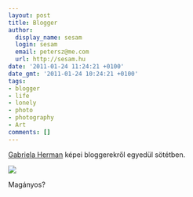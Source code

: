 ```yaml
---
layout: post
title: Blogger
author:
  display_name: sesam
  login: sesam
  email: petersz@me.com
  url: http://sesam.hu
date: '2011-01-24 11:24:21 +0100'
date_gmt: '2011-01-24 10:24:21 +0100'
tags:
- blogger
- life
- lonely
- photo
- photography
- Art
comments: []
---
```


[Gabriela Herman](http://www.gabrielaherman.com) képei bloggerekről egyedül sötétben.

[![](http://www.sesam.hu.php5-19.dfw1-2.websitetestlink.com/wp-content/uploads/2011/01/12_12gherman-bloggers191.jpg)](http://www.sesam.hu.php5-19.dfw1-2.websitetestlink.com/wp-content/uploads/2011/01/12_12gherman-bloggers191.jpg)

Magányos?
